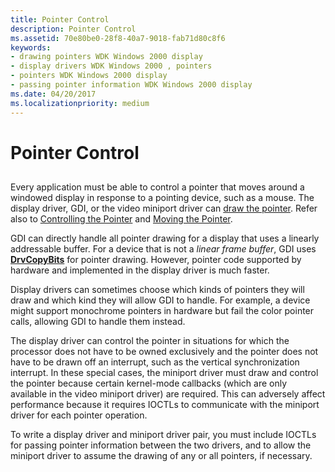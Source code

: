 ```yaml
---
title: Pointer Control
description: Pointer Control
ms.assetid: 70e80be0-28f8-40a7-9018-fab71d80c8f6
keywords:
- drawing pointers WDK Windows 2000 display
- display drivers WDK Windows 2000 , pointers
- pointers WDK Windows 2000 display
- passing pointer information WDK Windows 2000 display
ms.date: 04/20/2017
ms.localizationpriority: medium
---
```


# Pointer Control


## <span id="ddk_pointer_control_gg"></span><span id="DDK_POINTER_CONTROL_GG"></span>


Every application must be able to control a pointer that moves around a windowed display in response to a pointing device, such as a mouse. The display driver, GDI, or the video miniport driver can [draw the pointer](pointer-drawing.md). Refer also to [Controlling the Pointer](controlling-the-pointer--drvsetpointershape.md) and [Moving the Pointer](moving-the-pointer--drvmovepointer.md).

GDI can directly handle all pointer drawing for a display that uses a linearly addressable buffer. For a device that is not a *linear frame buffer*, GDI uses [**DrvCopyBits**](https://msdn.microsoft.com/library/windows/hardware/ff556182) for pointer drawing. However, pointer code supported by hardware and implemented in the display driver is much faster.

Display drivers can sometimes choose which kinds of pointers they will draw and which kind they will allow GDI to handle. For example, a device might support monochrome pointers in hardware but fail the color pointer calls, allowing GDI to handle them instead.

The display driver can control the pointer in situations for which the processor does not have to be owned exclusively and the pointer does not have to be drawn off an interrupt, such as the vertical synchronization interrupt. In these special cases, the miniport driver must draw and control the pointer because certain kernel-mode callbacks (which are only available in the video miniport driver) are required. This can adversely affect performance because it requires IOCTLs to communicate with the miniport driver for each pointer operation.

To write a display driver and miniport driver pair, you must include IOCTLs for passing pointer information between the two drivers, and to allow the miniport driver to assume the drawing of any or all pointers, if necessary.

 

 





